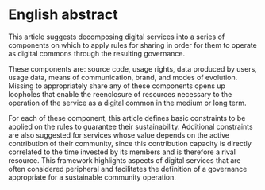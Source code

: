 # English abstract

This article suggests decomposing digital services into a series of components on which to apply rules for sharing in order for them to operate as digital commons through the resulting governance.

These components are: source code, usage rights, data produced by users, usage data, means of communication, brand, and modes of evolution. Missing to appropriately share any of these components opens up loopholes that enable the reenclosure of resources necessary to the operation of the service as a digital common in the medium or long term.

For each of these component, this article defines basic constraints to be applied on the rules to guarantee their sustainability. Additional constraints are also suggested for services whose value depends on the active contribution of their community, since this contribution capacity is directly correlated to the time invested by its members and is therefore a rival resource. This framework highlights aspects of digital services that are often considered peripheral and facilitates the definition of a governance appropriate for a sustainable community operation.
